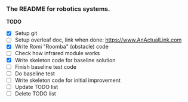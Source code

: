 ### The README for robotics systems. ###

__TODO__
- [x] Setup git
- [ ] Setup overleaf doc, link when done: https://www.AnActualLink.com
- [x] Write Romi "Roomba" (obstacle) code
- [ ] Check how infrared module works
- [x] Write skeleton code for baseline solution
- [ ] Finish baseline test code
- [ ] Do baseline test
- [ ] Write skeleton code for initial improvement
- [ ] Update TODO list
- [ ] Delete TODO list
